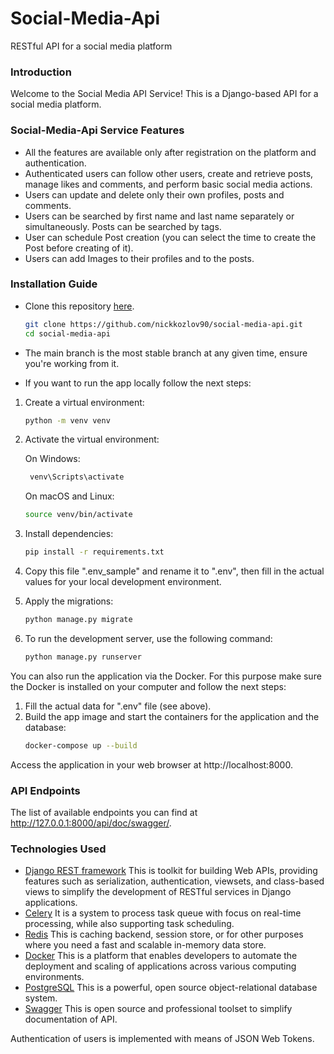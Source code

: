 # Social-Media-Api
RESTful API for a social media platform

### Introduction
Welcome to the Social Media API Service!
This is a Django-based API for a social media platform.

### Social-Media-Api Service Features
* All the features are available only after registration on the platform and authentication.
* Authenticated users can follow other users, create and retrieve posts, manage likes and comments, and perform basic social media actions.
* Users can update and delete only their own profiles, posts and comments.
* Users can be searched by first name and last name separately or simultaneously. Posts can be searched by tags.
* User can schedule Post creation (you can select the time to create the Post before creating of it).
* Users can add Images to their profiles and to the posts.

### Installation Guide
* Clone this repository [here](https://github.com/nickkozlov90/social-media-api).
    ```bash
    git clone https://github.com/nickkozlov90/social-media-api.git
    cd social-media-api
    ```
* The main branch is the most stable branch at any given time, ensure you're working from it.

* If you want to run the app locally follow the next steps:
1. Create a virtual environment:

    ```bash
   python -m venv venv
    ```
2. Activate the virtual environment:

   On Windows: 
   ```bash
    venv\Scripts\activate
    ```
   On macOS and Linux:
   ```bash
   source venv/bin/activate
   ```
   
3. Install dependencies:

   ```bash
   pip install -r requirements.txt
   ```
4. Copy this file ".env_sample" and rename it to ".env", then fill in the actual values for your local development environment.
5. Apply the migrations:

   ```bash
   python manage.py migrate
   ```

6. To run the development server, use the following command:

   ```bash
   python manage.py runserver
   ```

You can also run the application via the Docker. For this purpose make sure the Docker is installed on your computer and follow the next steps:
1. Fill the actual data for ".env" file (see above).
2. Build the app image and start the containers for the application and the database:
   ```bash
   docker-compose up --build
   ```

Access the application in your web browser at http://localhost:8000.

### API Endpoints

The list of available endpoints you can find at http://127.0.0.1:8000/api/doc/swagger/.

### Technologies Used
* [Django REST framework](https://www.django-rest-framework.org/) This is toolkit for building Web APIs, providing features such as serialization, authentication, viewsets, and class-based views to simplify the development of RESTful services in Django applications.
* [Celery](https://docs.celeryq.dev/en/stable/index.html#) It is a system to process task queue with focus on real-time processing, while also supporting task scheduling.
* [Redis](https://redis.io/) This is caching backend, session store, or for other purposes where you need a fast and scalable in-memory data store.
* [Docker](https://www.docker.com/) This is a platform that enables developers to automate the deployment and scaling of applications across various computing environments.
* [PostgreSQL](https://www.postgresql.org/) This is a powerful, open source object-relational database system.
* [Swagger](https://swagger.io/) This is open source and professional toolset to simplify documentation of API.

Authentication of users is implemented with means of JSON Web Tokens.
